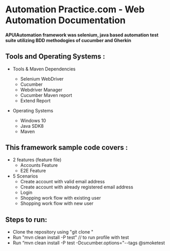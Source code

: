 #  Automation Practice.com  -  Web Automation Documentation  #
#### APUIAutomation framework was selenium, java based automation test suite utilizing BDD methodogies of cucumber and Gherkin ####


   ## Tools and Operating Systems : ##
   
* Tools & Maven Dependencies
  - Selenium WebDriver
  - Cucumber
  - Webdriver Manager
  - Cucumber Maven report 
  - Extend Report
  
* Operating Systems 
  - Windows 10
  - Java SDK8
  - Maven 

 ##  This framework sample code covers : ##
 
* 2 features (feature file)
   - Accounts Feature
   - E2E Feature
* 5 Scenarios
   - Create account with valid email address 
   - Create account with already registered email address
   - Login
   - Shopping work flow with existing user
   - Shopping work flow with new user

## Steps to run: ##
*	Clone the repository using "git clone "
*	Run "mvn clean install -P test" // to run profile with test
*	Run “mvn clean install -P test -Dcucumber.options="--tags @smoketest 


   
